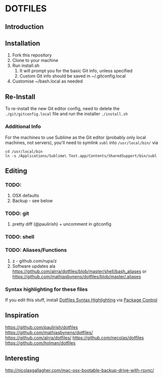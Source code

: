 # DOTFILES

## Introduction


## Installation
1. Fork this repository
2. Clone to your machine
3. Run install.sh
    1. It will prompt you for the basic Git info, unless specified
    2. Custom Git info should be saved in ~/.gitconfig.local
4. Customise ~/bash.local as needed


## Re-Install
To re-install the new Git editor config, need to delete the `./git/gitconfig.local` file and run the installer `./install.sh`


### Additional Info
For the machines to use Sublime as the Git editor (probably only local machines, not servers), you'll need to symlink `subl` into `/usr/local/bin/` via

```
cd /usr/local/bin
ln -s /Applications/Sublime\ Text.app/Contents/SharedSupport/bin/subl
```


## Editing



### TODO:
1. OSX defaults
2. Backup - see below


### TODO: git

1. pretty diff (@paulirish) + uncomment in gitconfig


### TODO: shell


### TODO: Aliases/Functions

1. z - github.com/rupa/z
2. Software updates ala https://github.com/alrra/dotfiles/blob/master/shell/bash_aliases or https://github.com/mathiasbynens/dotfiles/blob/master/.aliases


### Syntax highlighting for these files

If you edit this stuff, install [Dotfiles Syntax Highlighting](https://github.com/mattbanks/dotfiles-syntax-highlighting-st2) via [Package Control](http://wbond.net/sublime_packages/package_control)


## Inspiration

https://github.com/paulirish/dotfiles
https://github.com/mathiasbynens/dotfiles/
https://github.com/alrra/dotfiles/
https://github.com/necolas/dotfiles
https://github.com/holman/dotfiles


## Interesting

http://nicolasgallagher.com/mac-osx-bootable-backup-drive-with-rsync/
